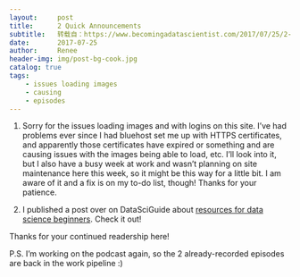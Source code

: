 ```yaml
---
layout:     post
title:      2 Quick Announcements
subtitle:   转载自：https://www.becomingadatascientist.com/2017/07/25/2-quick-announcements/
date:       2017-07-25
author:     Renee
header-img: img/post-bg-cook.jpg
catalog: true
tags:
    - issues loading images
    - causing
    - episodes
---
```


1. Sorry for the issues loading images and with logins on this site. I’ve had problems ever since I had bluehost set me up with HTTPS certificates, and apparently those certificates have expired or something and are causing issues with the images being able to load, etc. I’ll look into it, but I also have a busy week at work and wasn’t planning on site maintenance here this week, so it might be this way for a little bit. I am aware of it and a fix is on my to-do list, though! Thanks for your patience.

2. I published a post over on DataSciGuide about [resources for data science beginners](http://www.datasciguide.com/recommended-resources-for-beginners). Check it out!

Thanks for your continued readership here!

P.S. I’m working on the podcast again, so the 2 already-recorded episodes are back in the work pipeline :)
